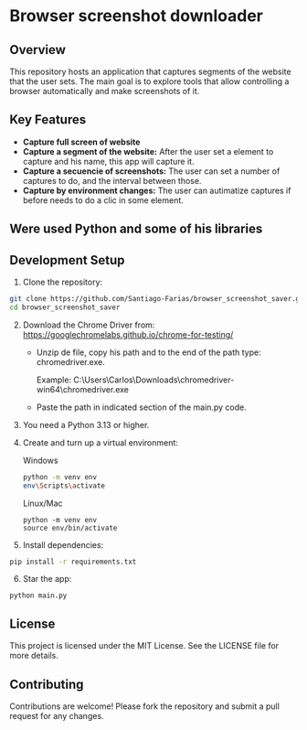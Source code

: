 # Browser screenshot downloader

## Overview

This repository hosts an application that captures segments of the website that the user sets. The main goal is to explore tools that allow controlling a browser automatically and make screenshots of it.

## Key Features

- **Capture full screen of website**
- **Capture a segment of the website:** After the user set a element to capture and his name, this app will capture it.
- **Capture a secuencie of screenshots:** The user can set a number of captures to do, and the interval between those.
- **Capture by environment changes:** The user can autimatize captures if before needs to do a clic in some element.

## Were used Python and some of his libraries

## Development Setup

1. Clone the repository:
  ```bash
  git clone https://github.com/Santiago-Farias/browser_screenshot_saver.git
  cd browser_screenshot_saver
  ```

2. Download the Chrome Driver from: https://googlechromelabs.github.io/chrome-for-testing/
   - Unzip de file,  copy his path and to the end of the path type: chromedriver.exe.
   
     Example: C:\Users\Carlos\Downloads\chromedriver-win64\chromedriver.exe
   - Paste the path in indicated section of the main.py code. 

3. You need a Python 3.13 or higher.

4. Create and turn up a virtual environment:
   
    Windows
    ```bash
    python -m venv env
    env\Scripts\activate
    ```
    Linux/Mac
    ```
    python -m venv env
    source env/bin/activate
    ```

5. Install dependencies:
  ```bash
  pip install -r requirements.txt
  ```
6. Star the app:
  ```
  python main.py
  ```

## License

This project is licensed under the MIT License. See the LICENSE file for more details.

## Contributing

Contributions are welcome! Please fork the repository and submit a pull request for any changes.
